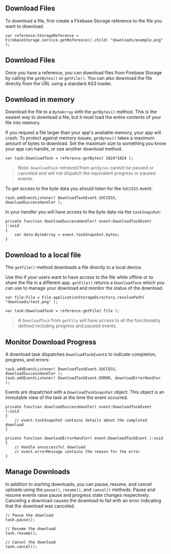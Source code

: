 
## Download Files 

To download a file, first create a Firebase Storage reference to the file you want to download.

```as3
var reference:StorageReference = FirebaseStorage.service.getReference().child( "downloads/example.png" );
```


## Download Files

Once you have a reference, you can download files from Firebase Storage by calling 
the `getBytes()` or `getFile()`. You can also download the file directly from the URL
using a standard AS3 loader.


## Download in memory

Download the file to a `ByteArray` with the `getBytes()` method. This is the easiest way 
to download a file, but it must load the entire contents of your file into memory. 

If you request a file larger than your app's available memory, your app will crash. 
To protect against memory issues, `getBytes()` takes a maximum amount of bytes to 
download. Set the maximum size to something you know your app can handle, or use 
another download method.

```as3
var task:DownloadTask = reference.getBytes( 1024*1024 );
```

> 
> Note: `DownloadTask` retrieved from `getBytes` cannot be paused or canceled and 
> will not dispatch the equivalent progress or paused events.
> 

To get access to the byte data you should listen for the `SUCCESS` event:

```as3
task.addEventListener( DownloadTaskEvent.SUCCESS, downloadSuccessHandler );
```

In your handler you will have access to the byte data via the `taskSnapshot`:

```as3
private function downloadSuccessHandler( event:DownloadTaskEvent ):void 
{
	var data:ByteArray = event.taskSnapshot.bytes; 
}
```



## Download to a local file

The `getFile()` method downloads a file directly to a local device. 

Use this if your users want to have access to the file while offline or to share 
the file in a different app. `getFile()` returns a `DownloadTask` which you can use 
to manage your download and monitor the status of the download.


```as3 
var file:File = File.applicationStorageDirectory.resolvePath( "downloads/test.png" );

var task:DownloadTask = reference.getFile( file );
```

> 
> A `DownloadTask` from `getFile` will have access to all the functionality defined 
> including progress and paused events.
>



## Monitor Download Progress

A download task dispatches `DownloadTaskEvent`s to indicate completion, progress, and errors:

```as3
task.addEventListener( DownloadTaskEvent.SUCCESS, downloadSuccessHandler );
task.addEventListener( DownloadTaskEvent.ERROR, downloadErrorHandler );
```


Events are dispatched with a `DownloadTaskSnapshot` object. 
This object is an immutable view of the task at the time the event occurred.

```as3
private function downloadSuccessHandler( event:DownloadTaskEvent ):void 
{
	// event.taskSnapshot contains details about the completed download
}

private function downloadErrorHandler( event:DownloadTaskEvent ):void 
{
	// Handle unsuccessful download
	// event.errorMessage contains the reason for the error
}
```


## Manage Downloads

In addition to starting downloads, you can pause, resume, and cancel uploads 
using the `pause()`, `resume()`, and `cancel()` methods. Pause and resume 
events raise pause and progress state changes respectively. Canceling a
download causes the download to fail with an error indicating that the download 
was canceled.

```as3
// Pause the download
task.pause();

// Resume the download
task.resume();

// Cancel the download
task.cancel();
```
